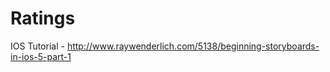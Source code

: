 Ratings
=======

IOS Tutorial - http://www.raywenderlich.com/5138/beginning-storyboards-in-ios-5-part-1
